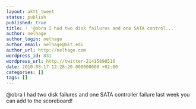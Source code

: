 ```yaml
---
layout: aktt_tweet
status: publish
published: true
title: ! '@obra I had two disk failures and one SATA control...'
author: nelhage
author_login: nelhage
author_email: nelhage@mit.edu
author_url: http://nelhage.com
wordpress_id: 831
wordpress_url: http://twitter-21415898516
date: 2010-08-17 12:28:20.000000000 +02:00
categories: []
tags: []
---
```

@obra I had two disk failures and one SATA controller failure last week you can add to the scoreboard!
